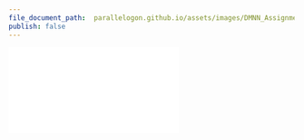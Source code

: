 ```yaml
---
file_document_path:  parallelogon.github.io/assets/images/DMNN_Assignment_4_Zachary_Jones_Statistics.pdf 
publish: false
---
```

<embed src="{{ post.file_document_path }}" type="application/pdf"/>

